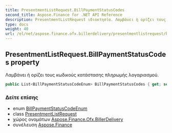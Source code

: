 ```yaml
---
title: PresentmentListRequest.BillPaymentStatusCodes
second_title: Aspose.Finance for .NET API Reference
description: PresentmentListRequest ιδιοκτησία. Λαμβάνει ή ορίζει τους κωδικούς κατάστασης πληρωμής λογαριασμού.
type: docs
weight: 40
url: /el/net/aspose.finance.ofx.billerdelivery/presentmentlistrequest/billpaymentstatuscodes/
---
```

## PresentmentListRequest.BillPaymentStatusCodes property

Λαμβάνει ή ορίζει τους κωδικούς κατάστασης πληρωμής λογαριασμού.

```csharp
public List<BillPaymentStatusCodeEnum> BillPaymentStatusCodes { get; set; }
```

### Δείτε επίσης

* enum [BillPaymentStatusCodeEnum](../../billpaymentstatuscodeenum/)
* class [PresentmentListRequest](../)
* χώρος ονομάτων [Aspose.Finance.Ofx.BillerDelivery](../../presentmentlistrequest/)
* συνέλευση [Aspose.Finance](../../../)


